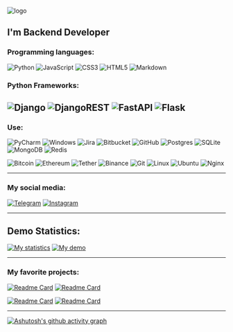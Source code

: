 ![logo](https://user-images.githubusercontent.com/84931791/179393659-bebf8d6a-bc9a-45e6-ae4e-a64ef8517273.png)

I'm Backend Developer
--------
### Programming languages: 
![Python](https://img.shields.io/badge/python-3670A0?style=for-the-badge&logo=python&logoColor=ffdd54)
![JavaScript](https://img.shields.io/badge/javascript-%23323330.svg?style=for-the-badge&logo=javascript&logoColor=%23F7DF1E)
![CSS3](https://img.shields.io/badge/css3-%231572B6.svg?style=for-the-badge&logo=css3&logoColor=white)
![HTML5](https://img.shields.io/badge/html5-%23E34F26.svg?style=for-the-badge&logo=html5&logoColor=white)
![Markdown](https://img.shields.io/badge/markdown-%23000000.svg?style=for-the-badge&logo=markdown&logoColor=white)

### Python Frameworks:
![Django](https://img.shields.io/badge/django-%23092E20.svg?style=for-the-badge&logo=django&logoColor=white) 
![DjangoREST](https://img.shields.io/badge/DJANGO-REST-ff1709?style=for-the-badge&logo=django&logoColor=white&color=ff1709&labelColor=gray) 
![FastAPI](https://img.shields.io/badge/FastAPI-005571?style=for-the-badge&logo=fastapi) 
![Flask](https://img.shields.io/badge/flask-%23000.svg?style=for-the-badge&logo=flask&logoColor=white)
-----

### Use:
![PyCharm](https://img.shields.io/badge/pycharm-143?style=for-the-badge&logo=pycharm&logoColor=black&color=black&labelColor=green)
![Windows](https://img.shields.io/badge/Windows-0078D6?style=for-the-badge&logo=windows&logoColor=white)
![Jira](https://img.shields.io/badge/jira-%230A0FFF.svg?style=for-the-badge&logo=jira&logoColor=white)
![Bitbucket](https://img.shields.io/badge/bitbucket-%230047B3.svg?style=for-the-badge&logo=bitbucket&logoColor=white)
![GitHub](https://img.shields.io/badge/github-%23121011.svg?style=for-the-badge&logo=github&logoColor=white)
![Postgres](https://img.shields.io/badge/postgres-%23316192.svg?style=for-the-badge&logo=postgresql&logoColor=white)
![SQLite](https://img.shields.io/badge/sqlite-%2307405e.svg?style=for-the-badge&logo=sqlite&logoColor=white)
![MongoDB](https://img.shields.io/badge/MongoDB-%234ea94b.svg?style=for-the-badge&logo=mongodb&logoColor=white)
![Redis](https://img.shields.io/badge/redis-%23DD0031.svg?style=for-the-badge&logo=redis&logoColor=white)

![Bitcoin](https://img.shields.io/badge/Bitcoin-000?style=for-the-badge&logo=bitcoin&logoColor=white)
![Ethereum](https://img.shields.io/badge/Ethereum-3C3C3D?style=for-the-badge&logo=Ethereum&logoColor=white)
![Tether](https://img.shields.io/badge/tether-168363?style=for-the-badge&logo=tether&logoColor=white)
![Binance](https://img.shields.io/badge/Binance-FCD535?style=for-the-badge&logo=binance&logoColor=white)
![Git](https://img.shields.io/badge/git-%23F05033.svg?style=for-the-badge&logo=git&logoColor=white)
![Linux](https://img.shields.io/badge/Linux-FCC624?style=for-the-badge&logo=linux&logoColor=black)
![Ubuntu](https://img.shields.io/badge/Ubuntu-E95420?style=for-the-badge&logo=ubuntu&logoColor=white)
![Nginx](https://img.shields.io/badge/nginx-%23009639.svg?style=for-the-badge&logo=nginx&logoColor=white)

------

### My social media:
[![Telegram](https://img.shields.io/badge/Telegram-2CA5E0?style=for-the-badge&logo=telegram&logoColor=white)](https://t.me/murodobriy)
[![Instagram](https://img.shields.io/badge/Instagram-%23E4405F.svg?style=for-the-badge&logo=Instagram&logoColor=white)](https://www.instagram.com/muro.dobriy/)

------

## Demo Statistics:
[![My statistics](https://github-readme-stats.vercel.app/api?username=xristxgod)](https://github.com/xristxgod)
[![My demo](https://github-readme-stats.vercel.app/api/top-langs/?username=xristxgod&layout=compact)](https://github.com/xristxgod)

------

### My favorite projects:
[![Readme Card](https://github-readme-stats.vercel.app/api/pin/?username=xristxgod&repo=BINANCE-BOT-DASHBOARD)](https://github.com/xristxgod/BINANCE-BOT-DASHBOARD)
[![Readme Card](https://github-readme-stats.vercel.app/api/pin/?username=xristxgod&repo=PARSER-SCRIPT)](https://github.com/xristxgod/PARSER-SCRIPT)

[![Readme Card](https://github-readme-stats.vercel.app/api/pin/?username=xristxgod&repo=REFERRAL-SYSTEM)](https://github.com/xristxgod/REFERRAL-SYSTEM)
[![Readme Card](https://github-readme-stats.vercel.app/api/pin/?username=xristxgod&repo=TRON-GETEWAY)](https://github.com/xristxgod/TRON-GETEWAY)

---------

[![Ashutosh's github activity graph](https://activity-graph.herokuapp.com/graph?username=xristxgod)](https://github.com/xristxgod)

